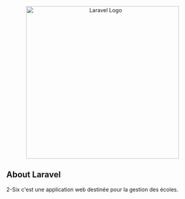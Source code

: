 <p align="center"><a href="{{route('home')}}" target="_blank"><img src="img/ds.png" width="400" alt="Laravel Logo"></a></p>



## About Laravel

2-Six c'est une application web destinée pour la gestion des écoles.



